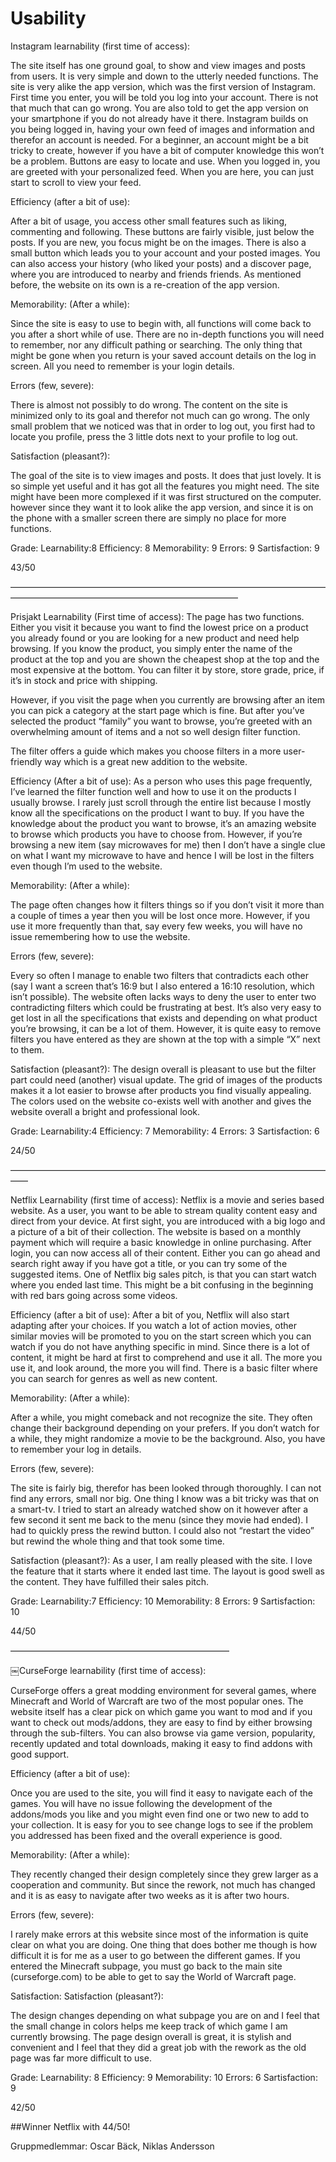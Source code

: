 Usability
===============================

Instagram
learnability (first time of access):

The site itself has one ground goal, to show and view images and posts from users. It is very simple and down to the utterly needed functions. The site is very alike the app version, which was the first version of Instagram. First time you enter, you will be told you log into your account. There is not that much that can go wrong. You are also told to get the app version on your smartphone if you do not already have it there. Instagram builds on you being logged in, having your own feed of images and information and therefor an account is needed. For a beginner, an account might be a bit tricky to create, however if you have a bit of computer knowledge this won’t be a problem. Buttons are easy to locate and use. When you logged in, you are greeted with your personalized feed. When you are here, you can just start to scroll to view your feed.

Efficiency (after a bit of use):

After a bit of usage, you access other small features such as liking, commenting and following. These buttons are fairly visible, just below the posts. If you are new, you focus might be on the images. There is also a small button which leads you to your account and your posted images. You can also access your history (who liked your posts) and a discover page, where you are introduced to nearby and friends friends. As mentioned before, the website on its own is a re-creation of the app version.

Memorability: (After a while):

Since the site is easy to use to begin with, all functions will come back to you after a short while of use. There are no in-depth functions you will need to remember, nor any difficult pathing or searching. The only thing that might be gone when you return is your saved account details on the log in screen. All you need to remember is your login details.

Errors (few, severe):

There is almost not possibly to do wrong. The content on the site is minimized only to its goal and therefor not much can go wrong. The only small problem that we noticed was that in order to log out, you first had to locate you profile, press the 3 little dots next to your profile to log out.

Satisfaction (pleasant?):

The goal of the site is to view images and posts. It does that just lovely. It is so simple yet useful and it has got all the features you might need. The site might have been more complexed if it was first structured on the computer. however since they want it to look alike the app version, and since it is on the phone with a smaller screen there are simply no place for more functions.

Grade:
Learnability:8
Efficiency: 8
Memorability: 9
Errors: 9
Sartisfaction: 9

43/50


——————————————————————————————————————————————————————————————

Prisjakt
Learnability (First time of access):
The page has two functions. Either you visit it because you want to find the lowest price on a product you already found or you are looking for a new product and need help browsing. If you know the product, you simply enter the name of the product at the top and you are shown the cheapest shop at the top and the most expensive at the bottom. You can filter it by store, store grade, price, if it’s in stock and price with shipping.

However, if you visit the page when you currently are browsing after an item you can pick a category at the start page which is fine. But after you’ve selected the product “family” you want to browse, you’re greeted with an overwhelming amount of items and a not so well design filter function.

The filter offers a guide which makes you choose filters in a more user-friendly way which is a great new addition to the website.

Efficiency (After a bit of use):
As a person who uses this page frequently, I’ve learned the filter function well and how to use it on the products I usually browse. I rarely just scroll through the entire list because I mostly know all the specifications on the product I want to buy. If you have the knowledge about the product you want to browse, it’s an amazing website to browse which products you have to choose from. However, if you’re browsing a new item (say microwaves for me) then I don’t have a single clue on what I want my microwave to have and hence I will be lost in the filters even though I’m used to the website.

Memorability: (After a while):

The page often changes how it filters things so if you don’t visit it more than a couple of times a year then you will be lost once more. However, if you use it more frequently than that, say every few weeks, you will have no issue remembering how to use the website.

Errors (few, severe):

Every so often I manage to enable two filters that contradicts each other (say I want a screen that’s 16:9 but I also entered a 16:10 resolution, which isn’t possible). The website often lacks ways to deny the user to enter two contradicting filters which could be frustrating at best. It’s also very easy to get lost in all the specifications that exists and depending on what product you’re browsing, it can be a lot of them. However, it is quite easy to remove filters you have entered as they are shown at the top with a simple “X” next to them.

Satisfaction (pleasant?):
The design overall is pleasant to use but the filter part could need (another) visual update. The grid of images of the products makes it a lot easier to browse after products you find visually appealing. The colors used on the website co-exists well with another and gives the website overall a bright and professional look.

Grade:
Learnability:4
Efficiency: 7
Memorability: 4
Errors: 3
Sartisfaction: 6

24/50

——————————————————————————————————————

Netflix
Learnability (first time of access):
Netflix is a movie and series based website. As a user, you want to be able to stream quality content easy and direct from your device. At first sight, you are introduced with a big logo and a picture of a bit of their collection. The website is based on a monthly payment which will require a basic knowledge in online purchasing. After login, you can now access all of their content. Either you can go ahead and search right away if you have got a title, or you can try some of the suggested items. One of Netflix big sales pitch, is that you can start watch where you ended last time. This might be a bit confusing in the beginning with red bars going across some videos.

Efficiency (after a bit of use):
After a bit of you, Netflix will also start adapting after your choices. If you watch a lot of action movies, other similar movies will be promoted to you on the start screen which you can watch if you do not have anything specific in mind. Since there is a lot of content, it might be hard at first to comprehend and use it all. The more you use it, and look around, the more you will find. There is a basic filter where you can search for genres as well as new content.

Memorability: (After a while):

After a while, you might comeback and not recognize the site. They often change their background depending on your prefers. If you don’t watch for a while, they might randomize a movie to be the background.
Also, you have to remember your log in details.

Errors (few, severe):

The site is fairly big, therefor has been looked through thoroughly. I can not find any errors, small nor big. One thing I know was a bit tricky was that on a smart-tv. I tried to start an already watched show on it however after a few second it sent me back to the menu (since they movie had ended). I had to quickly press the rewind button. I could also not “restart the video” but rewind the whole thing and that took some time.

Satisfaction (pleasant?):
As a user, I am really pleased with the site. I love the feature that it starts where it ended last time. The layout is good swell as the content. They have fulfilled their sales pitch.

Grade:
Learnability:7
Efficiency: 10
Memorability: 8
Errors: 9
Sartisfaction: 10

44/50

—————————————————————————

￼CurseForge
learnability (first time of access):

CurseForge offers a great modding environment for several games, where Minecraft and World of Warcraft are two of the most popular ones. The website itself has a clear pick on which game you want to mod and if you want to check out mods/addons, they are easy to find by either browsing through the sub-filters. You can also browse via game version, popularity, recently updated and total downloads, making it easy to find addons with good support.

Efficiency (after a bit of use):

Once you are used to the site, you will find it easy to navigate each of the games. You will have no issue following the development of the addons/mods you like and you might even find one or two new to add to your collection. It is easy for you to see change logs to see if the problem you addressed has been fixed and the overall experience is good.

Memorability: (After a while):

They recently changed their design completely since they grew larger as a cooperation and community. But since the rework, not much has changed and it is as easy to navigate after two weeks as it is after two hours.

Errors (few, severe):

I rarely make errors at this website since most of the information is quite clear on what you are doing. One thing that does bother me though is how difficult it is for me as a user to go between the different games. If you entered the Minecraft subpage, you must go back to the main site (curseforge.com) to be able to get to say the World of Warcraft page.

Satisfaction: Satisfaction (pleasant?):

The design changes depending on what subpage you are on and I feel that the small change in colors helps me keep track of which game I am currently browsing. The page design overall is great, it is stylish and convenient and I feel that they did a great job with the rework as the old page was far more difficult to use.

Grade:
Learnability: 8
Efficiency: 9
Memorability: 10
Errors: 6
Sartisfaction: 9

42/50


##Winner
Netflix with 44/50!

Gruppmedlemmar: Oscar Bäck, Niklas Andersson

